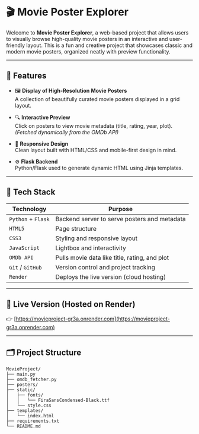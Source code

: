 # 🎬 Movie Poster Explorer

Welcome to **Movie Poster Explorer**, a web-based project that allows users to visually browse high-quality movie posters in an interactive and user-friendly layout. This is a fun and creative project that showcases classic and modern movie posters, organized neatly with preview functionality.

---

## 🌟 Features

- 🖼️ **Display of High-Resolution Movie Posters**  
  A collection of beautifully curated movie posters displayed in a grid layout.

- 🔍 **Interactive Preview**  
  Click on posters to view movie metadata (title, rating, year, plot).  
  *(Fetched dynamically from the OMDb API)*

- 📱 **Responsive Design**  
  Clean layout built with HTML/CSS and mobile-first design in mind.

- ⚙️ **Flask Backend**  
  Python/Flask used to generate dynamic HTML using Jinja templates.

---

## 🧰 Tech Stack

| Technology | Purpose |
|------------|---------|
| `Python` + `Flask` | Backend server to serve posters and metadata |
| `HTML5`    | Page structure |
| `CSS3`     | Styling and responsive layout |
| `JavaScript` | Lightbox and interactivity |
| `OMDb API` | Pulls movie data like title, rating, and plot |
| `Git` / `GitHub` | Version control and project tracking |
| `Render`   | Deploys the live version (cloud hosting) |

---

## 🚀 Live Version (Hosted on Render)

👉 [https://movieproject-gr3a.onrender.com](https://movieproject-gr3a.onrender.com)

---

## 🗂️ Project Structure

```plaintext
MovieProject/
├── main.py
├── omdb_fetcher.py
├── posters/
├── static/
│   ├── fonts/
│   │   └── FiraSansCondensed-Black.ttf
│   └── style.css
├── templates/
│   └── index.html
├── requirements.txt
└── README.md



